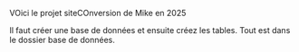 VOici le projet siteCOnversion de Mike en 2025

Il faut créer une base de données et ensuite créez les tables. Tout est dans le dossier base de données.  

